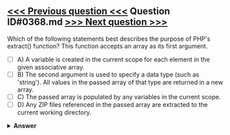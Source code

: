 [<<< Previous question <<<](0367.md)   Question ID#0368.md   [>>> Next question >>>](0369.md)
---

Which of the following statements best describes the purpose of PHP's extract() function? This function accepts an array as its first argument.



- [ ] A) A variable is created in the current scope for each element in the given associative array.
- [ ] B) The second argument is used to specify a data type (such as 'string'). All values in the passed array of that type are returned in a new array.
- [ ] C) The passed array is populated by any variables in the current scope.
- [ ] D) Any ZIP files referenced in the passed array are extracted to the current working directory.

<details><summary><b>Answer</b></summary>
<p>
  Answer: <strong>A</strong>
</p>
</details>
